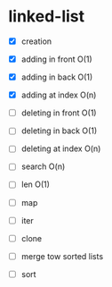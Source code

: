 # linked-list

- [x] creation

- [x] adding in front O(1)
- [x] adding in back O(1)
- [x] adding at index O(n)

- [ ] deleting in front O(1)
- [ ] deleting in back O(1)
- [ ] deleting at index O(n)

- [ ] search O(n)

- [ ] len O(1)

- [ ] map
- [ ] iter

- [ ] clone

- [ ] merge tow sorted lists

- [ ] sort

